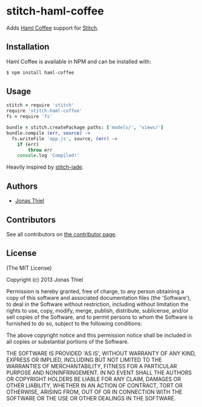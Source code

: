 stitch-haml-coffee
===========

Adds [Haml Coffee](https://github.com/netzpirat/haml-coffee) support for [Stitch](https://github.com/sstephenson/stitch).

## Installation

Haml Coffee is available in NPM and can be installed with:

```bash
$ npm install haml-coffee
```

## Usage

```coffeescript
stitch = require 'stitch'
require 'stitch-haml-coffee'
fs = require 'fs'

bundle = stitch.createPackage paths: ['models/', 'views/']
bundle.compile (err, source) ->
  fs.writeFile 'app.js', source, (err) ->
    if (err)
    	throw err
    console.log 'Compiled!'
```

Heavily inspired by [stitch-jade](http://https://github.com/kaptajnen/stitch-jade).

## Authors

* [Jonas Thiel](https://github.com/jnbt)

## Contributors

See all contributors on [the contributor page](https://github.com/jnbt/stitch-haml-coffee/contributors).

## License

(The MIT License)

Copyright (c) 2013 Jonas Thiel

Permission is hereby granted, free of charge, to any person obtaining
a copy of this software and associated documentation files (the
'Software'), to deal in the Software without restriction, including
without limitation the rights to use, copy, modify, merge, publish,
distribute, sublicense, and/or sell copies of the Software, and to
permit persons to whom the Software is furnished to do so, subject to
the following conditions:

The above copyright notice and this permission notice shall be
included in all copies or substantial portions of the Software.

THE SOFTWARE IS PROVIDED 'AS IS', WITHOUT WARRANTY OF ANY KIND,
EXPRESS OR IMPLIED, INCLUDING BUT NOT LIMITED TO THE WARRANTIES OF
MERCHANTABILITY, FITNESS FOR A PARTICULAR PURPOSE AND NONINFRINGEMENT.
IN NO EVENT SHALL THE AUTHORS OR COPYRIGHT HOLDERS BE LIABLE FOR ANY
CLAIM, DAMAGES OR OTHER LIABILITY, WHETHER IN AN ACTION OF CONTRACT,
TORT OR OTHERWISE, ARISING FROM, OUT OF OR IN CONNECTION WITH THE
SOFTWARE OR THE USE OR OTHER DEALINGS IN THE SOFTWARE.

